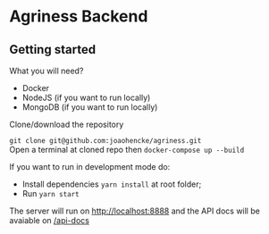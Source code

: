 # Agriness Backend

## Getting started

What you will need?
* Docker 
* NodeJS (if you want to run locally)
* MongoDB (if you want to run locally)

Clone/download the repository 

`git clone git@github.com:joaohencke/agriness.git`  
Open a terminal at cloned repo then `docker-compose up --build`

If you want to run in development mode do:
* Install dependencies `yarn install` at root folder;
* Run `yarn start`


The server will run on [http://localhost:8888](http://localhost:8888) and the API docs will be avaiable on [/api-docs](http://localhost:8888/api-docs)

